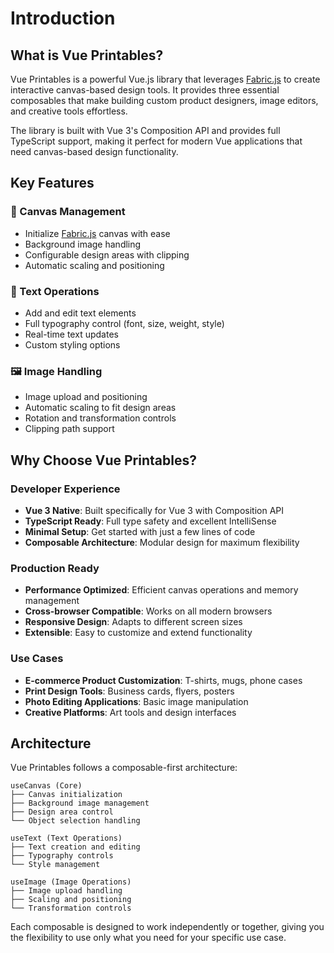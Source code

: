 # Introduction

## What is Vue Printables?

Vue Printables is a powerful Vue.js library that leverages [Fabric.js](https://fabricjs.com/) to create interactive canvas-based design tools. It provides three essential composables that make building custom product designers, image editors, and creative tools effortless.

The library is built with Vue 3's Composition API and provides full TypeScript support, making it perfect for modern Vue applications that need canvas-based design functionality.

## Key Features

### 🎨 Canvas Management

- Initialize [Fabric.js](https://fabricjs.com/) canvas with ease
- Background image handling
- Configurable design areas with clipping
- Automatic scaling and positioning

### 📝 Text Operations

- Add and edit text elements
- Full typography control (font, size, weight, style)
- Real-time text updates
- Custom styling options

### 🖼️ Image Handling

- Image upload and positioning
- Automatic scaling to fit design areas
- Rotation and transformation controls
- Clipping path support

## Why Choose Vue Printables?

### Developer Experience

- **Vue 3 Native**: Built specifically for Vue 3 with Composition API
- **TypeScript Ready**: Full type safety and excellent IntelliSense
- **Minimal Setup**: Get started with just a few lines of code
- **Composable Architecture**: Modular design for maximum flexibility

### Production Ready

- **Performance Optimized**: Efficient canvas operations and memory management
- **Cross-browser Compatible**: Works on all modern browsers
- **Responsive Design**: Adapts to different screen sizes
- **Extensible**: Easy to customize and extend functionality

### Use Cases

- **E-commerce Product Customization**: T-shirts, mugs, phone cases
- **Print Design Tools**: Business cards, flyers, posters
- **Photo Editing Applications**: Basic image manipulation
- **Creative Platforms**: Art tools and design interfaces

## Architecture

Vue Printables follows a composable-first architecture:

```
useCanvas (Core)
├── Canvas initialization
├── Background image management
├── Design area control
└── Object selection handling

useText (Text Operations)
├── Text creation and editing
├── Typography controls
└── Style management

useImage (Image Operations)
├── Image upload handling
├── Scaling and positioning
└── Transformation controls
```

Each composable is designed to work independently or together, giving you the flexibility to use only what you need for your specific use case.
